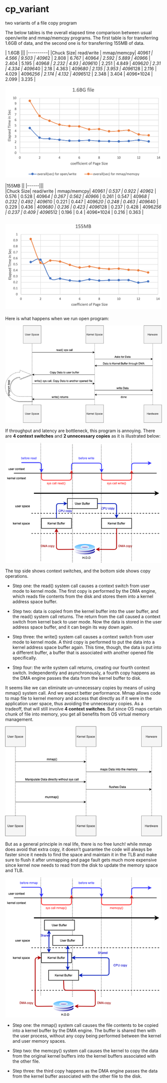 # cp_variant
two variants of a file copy program


The below tables is the overall elapsed time comparison between usual open/write and mmap/memcpy programs. The first table is for transferring 1.6GB of data, and the second one is for transferring 155MB of data.

|   1.6GB  |||
|----------|
|Chuck Size| read/write | mmap/memcpy|
4096*1 |	4.566 |	9.503 |
4096*2 |	2.808 |	6.767 |
4096*4 |	2.592 |	5.889 |
4096*6 |	2.404 |	5.195 |
4096*8 |	2.232 |	4.93 |
4096*10 |	2.251 |	4.849 |
4096*20 |	2.31 |	4.334 |
4096*40 |	2.18 |	4.363 |
4096*80 |	2.135 |	3.953 |
4096*128 |	2.116 |	4.029 |
4096*256 |	2.174 |	4.132 |
4096*512 |	2.348 |	3.404 |
4096*1024 |	2.099 |	3.235 |

![picture](reports/1.6GB.png)

|155MB ||
|------|||		
|Chuck Size| read/write | mmap/memcpy|
4096*1 |	0.537 |	0.922 |
4096*2 |	0.576 |	0.528 |
4096*4 |	0.267 |	0.562 |
4096*6 |	0.261 |	0.547 |
4096*8 |	0.232 |	0.492 |
4096*10 |	0.221 |	0.447 |
4096*20 |	0.248 |	0.463 |
4096*40 |	0.229 |	0.436 |
4096*80 |	0.236 |	0.423 |
4096*128 |	0.237 |	0.428 |
4096*256 |	0.237 |	0.409 |
4096*512 |	0.196 |	0.4 |
4096*1024 |	0.216 |	0.363 |


![picture](reports/155MB.png)
---
Here is what happens when we run open program:

![picture](reports/open_um.png)

If throughput and latency are bottleneck, this program is annoying. There are **4 context switches** and **2 unnecessary copies** as it is illustrated below:

![picture](reports/open.png)

The top side shows context switches, and the bottom side shows copy operations.

* Step one: the read() system call causes a context switch from user mode to kernel mode. The first copy is performed by the DMA engine, which reads file contents from the disk and stores them into a kernel address space buffer.

* Step two: data is copied from the kernel buffer into the user buffer, and the read() system call returns. The return from the call caused a context switch from kernel back to user mode. Now the data is stored in the user address space buffer, and it can begin its way down again.

* Step three: the write() system call causes a context switch from user mode to kernel mode. A third copy is performed to put the data into a kernel address space buffer again. This time, though, the data is put into a different buffer, a buffer that is associated with another opened file specifically.

* Step four: the write system call returns, creating our fourth context switch. Independently and asynchronously, a fourth copy happens as the DMA engine passes the data from the kernel buffer to disk.

It seems like we can eliminate un-unnecessary copies by means of using mmap() system call. And we expect better performance. Mmap allows code to map file to kernel memory and access that directly as if it were in the application user space, thus avoiding the unnecessary copies. As a tradeoff, that will still involve **4 context switches**. But since OS maps certain chunk of file into memory, you get all benefits from OS virtual memory management.

![picture](reports/mmap_um.png)

But as a general principle in real life, there is no free lunch! while mmap does avoid that extra copy, it doesn’t guarantee the code will always be faster since it needs to find the space and maintain it in the TLB and make sure to flush it after unmapping and page fault gets much more expensive since kernel now needs to read from the disk to update the memory space and TLB.

![picture](reports/mmap1.png)

* Step one: the mmap() system call causes the file contents to be copied into a kernel buffer by the DMA engine. The buffer is shared then with the user process, without any copy being performed between the kernel and user memory spaces.

* Step two: the memcpy() system call causes the kernel to copy the data from the original kernel buffers into the kernel buffers associated with the other file.

* Step three: the third copy happens as the DMA engine passes the data from the kernel buffer associated with the other file to the disk.
